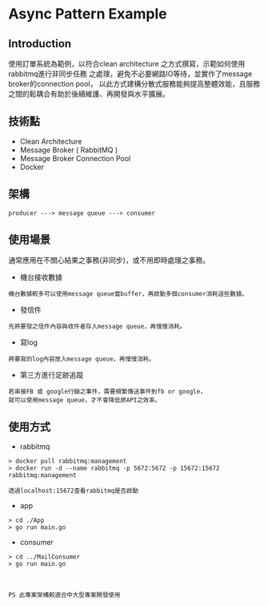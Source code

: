 # **Async Pattern Example**
## **Introduction**
使用訂單系統為範例，以符合clean architecture 之方式撰寫，示範如何使用rabbitmq進行非同步任務
之處理，避免不必要網路IO等待，並實作了message broker的connection pool，
以此方式建構分散式服務能夠提高整體效能，且服務之間的鬆耦合有助於後續維護、再開發與水平擴展。

## **技術點**
* Clean Architecture
* Message Broker ( RabbitMQ )
* Message Broker Connection Pool
* Docker

## **架構**
```
producer ---> message queue ---> consumer
```

## **使用場景**
通常應用在不關心結果之事務(非同步)，或不用即時處理之事務。
* 機台接收數據
```
機台數據較多可以使用message queue當buffer，再啟動多個consumer消耗這些數據。
```
* 發信件
```
先將要發之信件內容與收件者存入message queue，再慢慢消耗。
```
* 寫log
```
將要寫的log內容放入message queue，再慢慢消耗。
```
* 第三方進行足跡追蹤
```
若串接FB 或 google行銷之事件，需要頻繁傳送事件到fb or google，
就可以使用message queue，才不會降低原API之效率。
```

## 使用方式
* rabbitmq
```
> docker pull rabbitmq:management
> docker run -d --name rabbitmq -p 5672:5672 -p 15672:15672 rabbitmq:management

透過localhost:15672查看rabbitmq是否啟動
```

* app
```
> cd ./App
> go run main.go
```

* consumer
```
> cd ../MailConsumer
> go run main.go
```

<br>

```
PS 此專案架構較適合中大型專案開發使用
```